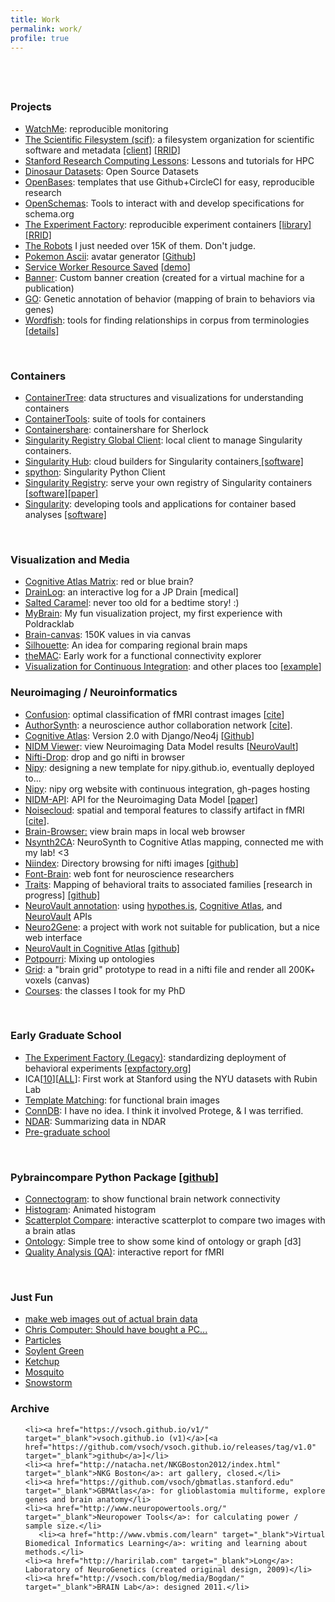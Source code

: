 ```yaml
---
title: Work
permalink: work/
profile: true
---
```


<p style="padding-top:40px">
</p>

<h3><strong>Projects</strong></h3>
<ul>
	<li><a href="https://vsoch.github.io/watchme/" target="_blank">WatchMe</a>: reproducible monitoring</li>
	<li><a href="https://sci-f.github.io" target="_blank">The Scientific Filesystem (scif)</a>: a filesystem organization for scientific software and metadata
       <a href="https://github.com/vsoch/scif" target="_blank">[client]</a>
       <a href="https://scicrunch.org/scicrunch/Resources/record/nlx_144509-1/SCR_016105/resolver?q=SCIF&l=" target="_blank">[RRID]</a></li>
	<li><a href="https://vsoch.github.io/lessons/" target="_blank">Stanford Research Computing Lessons</a>: Lessons and tutorials for HPC</li>
	<li><a href="https://vsoch.github.io/datasets/" target="_blank">Dinosaur Datasets</a>: Open Source Datasets</li>
	<li><a href="https://openbases.github.io/" target="_blank">OpenBases</a>: templates that use Github+CircleCI for easy, reproducible research</li>
	<li><a href="https://openschemas.github.io/" target="_blank">OpenSchemas</a>: Tools to interact with and develop specifications for schema.org</li>
	<li><a href="https://expfactory.github.io/" target="_blank">The Experiment Factory</a>: reproducible experiment containers 
       <a href="https://expfactory.github.io/experiments/" target="_blank">[library]</a>
       <a href="https://scicrunch.org/scicrunch/Resources/record/nlx_144509-1/SCR_016107/resolver?q=SCR_016107&l=SCR_016107" target="_blank">[RRID]</a></li>
	<li><a href="https://vsoch.github.io/robots/" target="_blank">The Robots</a> I just needed over 15K of them. Don't judge.</li>
	<li><a href="http://vsoch.github.io/2016/pokemon-ascii/" target="_blank">Pokemon Ascii</a>: avatar generator [<a href="https://github.com/vsoch/pokemon-ascii" target="_blank">Github</a>]</li>
	<li><a href="http://vsoch.github.io/2016/service-worker-resource-saver/" target="_blank">Service Worker Resource Saved</a> [<a href="https://vsoch.github.io/resource-saver/" target="_blank">demo</a>]</li>
	<li><a href="http://vbmis.com/bmi/project/banner/" target="_blank">Banner</a>: Custom banner creation (created for a virtual machine for a publication)</li>
	<li><a href="http://vbmis.com/bmi/project/GO/">GO</a>: Genetic annotation of behavior (mapping of brain to behaviors via genes)</li>
       <li><a href="https://www.github.com/word-fish" target="_blank">Wordfish</a>: tools for finding relationships in corpus from terminologies <a href="http://vsoch.github.io/2016/2016-wordfish/" target="_blank"> [details]</a></li>
</ul>
&nbsp;


<h3><strong>Containers</strong></h3>
<ul>
	<li><a href="https://singularityhub.github.io/container-tree/" target="_blank">ContainerTree</a>: data structures and visualizations for understanding containers</li>
	<li><a href="https://singularityhub.github.io" target="_blank">ContainerTools</a>: suite of tools for containers</li>
	<li><a href="https://vsoch.github.io/containershare/" target="_blank">Containershare</a>: containershare for Sherlock</li>
	<li><a href="https://singularityhub.github.io/sregistry-cli/" target="_blank">Singularity Registry Global Client</a>: local client to manage Singularity containers.</li>
	<li><a href="https://www.singularity-hub.org" target="_blank">Singularity Hub</a>: cloud builders for Singularity containers<a href="https://www.singularity-hub.org" target="_blank"> [software]</a></li>
	<li><a href="https://singularityhub.github.io/singularity-cli/" target="_blank">spython</a>: Singularity Python Client</li>
	<li><a href="https://www.singularityhub.github.io/sregistry" target="_blank">Singularity Registry</a>: serve your own registry of Singularity containers<a href="https://www.singularityhub.github.io/sregistry" target="_blank"> [software]</a><a href="http://joss.theoj.org/papers/050362b7e7691d2a5d0ebed8251bc01e" target="_blank">[paper]</a></li>
	<li><a href="https://singularityware.github.io" target="_blank">Singularity</a>: developing tools and applications for container based analyses <a href="https://www.github.com/singularityware" target="_blank"> [software]</a></li>
</ul>
&nbsp;

<h3><strong>Visualization and Media</strong></h3>
<ul>
	<li><a href="https://vsoch.github.io/brain-matrix/ca.html" target="_blank">Cognitive Atlas Matrix</a>: red or blue brain?</li>
	<li><a href="https://vsoch.github.io/drain-log" target="_blank">DrainLog</a>: an interactive log for a JP Drain [medical]</li>
	<li><a href="https://vsoch.github.io/salted-caramel/" target="_blank">Salted Caramel</a>: never too old for a bedtime story! :)</li>
	<li><a href="https://vsoch.github.io/mybrain" target="_blank">MyBrain</a>: My fun visualization project, my first experience with Poldracklab</li>
	<li><a href="https://vsoch.github.io/brain-canvas" target="_blank">Brain-canvas</a>: 150K values in via canvas</li>
	<li><a href="https://vsoch.github.io/brainsilouette/" target="_blank">Silhouette</a>: An idea for comparing regional brain maps</li>
	<li><a href="http://www.vbmis.com/bmi/project/mac/" target="_blank">theMAC</a>: Early work for a functional connectivity explorer</li>
       <li><a href="https://github.com/vsoch/visci" target="_blank">Visualization for Continuous Integration</a>: and other places too [<a href="https://github.com/vsoch/visualization-ci" target="_blank">example</a>]</li>

</ul>

<h3><strong>Neuroimaging / Neuroinformatics</strong></h3>
<ul>
	<li><a href="https://github.com/vsoch/image-comparison-thresholding" target="_blank">Confusion</a>: optimal classification of fMRI contrast images [<a href="http://journal.frontiersin.org/article/10.3389/fnins.2015.00418/full" target="_blank">cite</a>]</li>
	<li><a href="http://www.vbmis.com/bmi/authorSynth/" target="_blank">AuthorSynth</a>: a neuroscience author collaboration network [<a href="http://journal.frontiersin.org/article/10.3389/fninf.2015.00006/abstract" target="_blank">cite</a>].</li>
	<li><a href="http://vsoch.github.io/2016/cogat-neo4j/" target="_blank">Cognitive Atlas</a>: Version 2.0 with Django/Neo4j [<a href="github.com/vsoch/cogat-docker" target="_blank">Github</a>]</li>
	<li><a href="http://vsoch.github.io/nidmviewer" target="_blank">NIDM Viewer</a>: view Neuroimaging Data Model results [<a href="http://neurovault.org/collections/877/fsl_course_av.nidm" target="_blank">NeuroVault</a>]</li>
	<li><a href="https://vsoch.github.io/nifti-drop" target="_blank">Nifti-Drop</a>: drop and go nifti in browser</li>
	<li><a href="https://vsoch.github.io/nipy" target="_blank">Nipy</a>: designing a new template for nipy.github.io, eventually deployed to...</li>
	<li><a href="http://www.nipy.org" target="_blank">Nipy</a>: nipy org website with continuous integration, gh-pages hosting</li>
       <li><a href="nidm-api.readthedocs.org" target="_blank">NIDM-API</a>: API for the Neuroimaging Data Model <a href="https://github.com/Brainhack-Proceedings-2015/Sochat-AMX-NIDM/blob/master/neuroimaging-data-model.pdf" target="_blank">[paper]</a></li>
	<li><a href="http://vbmis.com/bmi/noisecloud" target="_blank">Noisecloud</a>: spatial and temporal features to classify artifact in fMRI [<a href="http://journals.plos.org/plosone/article?id=10.1371/journal.pone.0095493" target="_blank">cite</a>].</li>
	<li><a href="http://npmjs.com/package/brain-browser" target="_blank">Brain-Browser:</a> view brain maps in local web browser</li>
	<li><a href="http://www.vbmis.com/bmi/nsynth2ca/" target="_blank">Nsynth2CA</a>: NeuroSynth to Cognitive Atlas mapping, connected me with my lab! &lt;3</li>
	<li><a href="http://www.vbmis.com/bmi/project/niindex" target="_blank">Niindex</a>: Directory browsing for nifti images [<a href="http://www.github.com/vsoch/niindex" target="_blank">github</a>]</li>
	<li><a href="https://vsoch.github.io/font-brain/" target="_blank">Font-Brain</a>: web font for neuroscience researchers</li>
	<li><a href="http://vbmis.com/bmi/project/traits" target="_blank">Traits</a>: Mapping of behavioral traits to associated families [research in progress] 
       <a href="https://github.com/vsoch/traits" target="_blank">[github]</a></li>
	<li><a href="http://www.vbmis.com/bmi/project/annotate" target="_blank">NeuroVault annotation</a>: using <a href="http://hypothes.is" target="_blank">hypothes.is</a>, <a href="http://www.cognitiveatlas.org" target="_blank">Cognitive Atlas</a>, and <a href="http://www.neurovault.org" target="_blank">NeuroVault</a> APIs</li>
	<li><a href="http://vbmis.com/bmi/n2g/" target="_blank">Neuro2Gene</a>: a project with work not suitable for publication, but a nice web interface</li>
	<li><a href="http://vbmis.com/bmi/project/cogat/neurovault" target="_blank">NeuroVault in Cognitive Atlas</a> 
       <a href="https://github.com/vsoch/cogat-neurovault" target="_blank">[github]</a></li>
<li><a href="http://www.vbmis.com/bmi/project/potpourri/" target="_blank">Potpourri</a>: Mixing up ontologies</li>
	<li><a href="http://vbmis.com/bmi/project/grid/" target="_blank">Grid</a>: a "brain grid" prototype to read in a nifti file and render all 200K+ voxels (canvas)</li>
	<li><a href="http://vbmis.com/bmi/course/">Courses</a>: the classes I took for my PhD</li>
</ul>


&nbsp;
<h3><strong>Early Graduate School</strong></h3>
<ul>
	<li><a href="https://expfactory.github.io" target="_blank">The Experiment Factory (Legacy)</a>: standardizing deployment of behavioral experiments <a href="http://www.expfactory.org" target="_blank">[expfactory.org]</a></li>
	<li>ICA[<a href="http://vbmis.com/bmi/project/NYU10/">10</a>][<a href="http://vbmis.com/bmi/project/NYUALL">ALL</a>]: First work at Stanford using the NYU datasets with Rubin Lab</li>
	<li><a href="http://www.vbmis.com/bmi/project/pyCorr/" target="_blank">Template Matching</a>: for functional brain images</li>
	<li><a href="http://vbmis.com/bmi/project/conndb/" target="_blank">ConnDB</a>: I have no idea. I think it involved Protege, & I was terrified.</li>
	<li><a href="http://www.vbmis.com/bmi/project/ndar/" target="_blank">NDAR</a>: Summarizing data in NDAR</li>
        <li><a href="http://www.vsoch.com/wiki/doku.php" target="_blank">Pre-graduate school</a></li>
</ul>
&nbsp;
<h3><strong>Pybraincompare Python Package [<a href="http://www.github.com/vsoch/pybraincompare" target="_blank">github</a>]</strong></h3>
<ul>
	<li><a href="http://vbmis.com/bmi/share/neurovault/connectogram.html" target="_blank">Connectogram</a>: to show functional brain network connectivity</li>
	<li><a href="http://vbmis.com/bmi/share/neurovault/histogram.html" target="_blank">Histogram</a>: Animated histogram</li>
	<li><a href="http://vbmis.com/bmi/share/neurovault/scatter_atlas.html" target="_blank">Scatterplot Compare</a>: interactive scatterplot to compare two images with a brain atlas</li>
	<li><a href="http://vbmis.com/bmi/share/neurovault/reverse_inference.html" target="_blank">Ontology</a>: Simple tree to show some kind of ontology or graph [d3]</li>
	<li><a href="http://www.vbmis.com/bmi/project/qa/index.html" target="_blank">Quality Analysis (QA)</a>: interactive report for fMRI</li>
</ul>
&nbsp;
<h3><strong>Just Fun</strong></h3>
<ul>
	<li><a href="https://github.com/vsoch/brainart" target="_blank">make web images out of actual brain data</a></li>
	<li><a href="http://vsoch.github.io/chris-computer" target="_blank">Chris Computer: Should have bought a PC...</a></li>
	<li><a href="https://vsoch.github.io/particles/" target="_blank">Particles</a></li>
	<li><a href="https://vsoch.github.io/soylent/" target="_blank">Soylent Green</a></li>
	<li><a href="https://vsoch.github.io/ketchup/" target="_blank">Ketchup</a></li>
	<li><a href="http://www.vbmis.com/project/mosquito" target="_blank">Mosquito</a></li>
	<li><a href="https://vsoch.github.io/snowstorm/" target="_blank">Snowstorm</a></li>
</ul>
<h3></h3>
<h3><strong>Archive</strong></h3>
<ul>

	<li><a href="https://vsoch.github.io/v1/" target="_blank">vsoch.github.io (v1)</a>[<a href="https://github.com/vsoch/vsoch.github.io/releases/tag/v1.0" target="_blank">github</a>]</li>
	<li><a href="http://natacha.net/NKGBoston2012/index.html" target="_blank">NKG Boston</a>: art gallery, closed.</li>
	<li><a href="https://github.com/vsoch/gbmatlas.stanford.edu" target="_blank">GBMAtlas</a>: for glioblastomia multiforme, explore genes and brain anatomy</li>
	<li><a href="http://www.neuropowertools.org/" target="_blank">Neuropower Tools</a>: for calculating power / sample size.</li>
       <li><a href="http://www.vbmis.com/learn" target="_blank">Virtual Biomedical Informatics Learning</a>: writing and learning about methods.</li>
	<li><a href="http://haririlab.com" target="_blank">Long</a>: Laboratory of NeuroGenetics (created original design, 2009)</li>
	<li><a href="http://vsoch.com/blog/media/Bogdan/" target="_blank">BRAIN Lab</a>: designed 2011.</li>
</ul>
